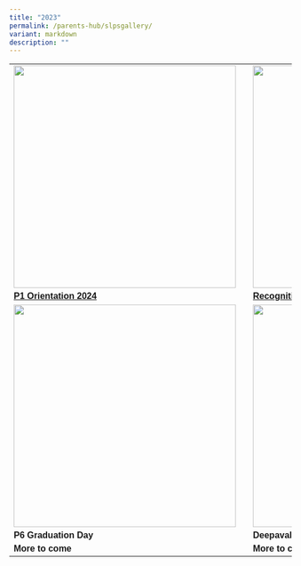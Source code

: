 ```yaml
---
title: "2023"
permalink: /parents-hub/slpsgallery/
variant: markdown
description: ""
---
```

<table border="0" cellpadding="0" cellspacing="0" style="width:509px">
		<tbody>
		<tr>
			<td style="width:400px"><a href="https://photos.app.goo.gl/mJGdALhZY9YKPgQU6"><img src="/images/p1_orientation.png" style="float:left; margin-right:15px; width:400px"></a></td>
			<td style="width:400px"><a href="https://photos.app.goo.gl/ycdYGgRhzVYyqHwH7"><img src="/images/Recognition_Day__2.png" style="float:left; margin-right:15px;width:400px"></a></td>
		</tr>
		<tr>
			<td style="width:274px"><span style="font-family:Arial,Helvetica,sans-serif"><span><strong><a href="https://photos.app.goo.gl/mJGdALhZY9YKPgQU6">P1 Orientation 2024 </a></strong>
			</span></span></td><td style="width:226px"><span style="font-family:Arial,Helvetica,sans-serif"><span><strong><a href="https://photos.app.goo.gl/ycdYGgRhzVYyqHwH7">Recognition Day 2023</a></strong></span></span></td>
		</tr>
		<tr>
			<td style="width:400px"><img src="/images/P6_grad.png" style="float:left; margin-right:15px; width:400px"></td>
			<td style="width:400px"><img src="" style="float:left; margin-right:15px;width:400px"></td>
		</tr>
		<tr>
			<td style="width:274px"><span style="font-family:Arial,Helvetica,sans-serif"><span><strong>P6 Graduation Day </strong>
			</span></span></td><td style="width:226px"><span style="font-family:Arial,Helvetica,sans-serif"><span><strong>Deepavali Celebration </strong></span></span></td>
		</tr>
		<tr>
			<td style="width:274px"><span style="font-family:Arial,Helvetica,sans-serif"><span><strong>More to come </strong>
			</span></span></td><td style="width:226px"><span style="font-family:Arial,Helvetica,sans-serif"><span><strong>More to come  </strong></span></span></td>
		</tr>
			
		
		
		

		

     

</tbody></table>
